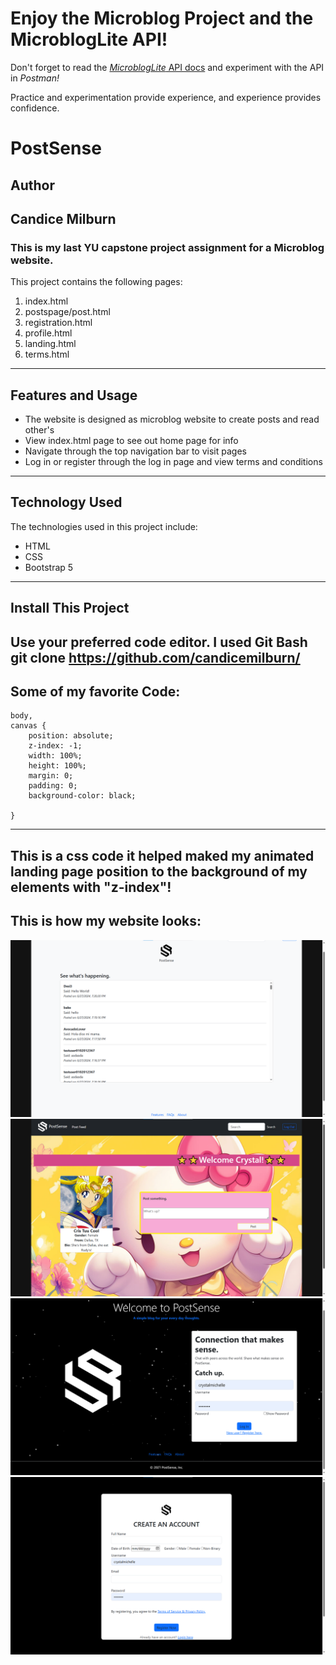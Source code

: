# Enjoy the Microblog Project and the MicroblogLite API!

Don't forget to read the [*MicroblogLite* API docs](http://microbloglite.us-east-2.elasticbeanstalk.com/docs) and experiment with the API in *Postman!*

Practice and experimentation provide experience, and experience provides confidence.

# PostSense 

## Author
Candice Milburn
---
### This is my last YU capstone project assignment for a Microblog website.
This project contains the following pages:<br>
1. index.html<br>
2. postspage/post.html<br>
3. registration.html<br>
4. profile.html<br>
5. landing.html<br>
6. terms.html<br>
---
## Features and Usage
* The website is designed as microblog website to create posts and read other's
* View index.html page to see out home page for info
* Navigate through the top navigation bar to visit pages 
* Log in or register through the log in page and view terms and conditions
---
## Technology Used
The technologies used in this project include:
  * HTML
  * CSS
  * Bootstrap 5
---
## Install This Project 
Use your preferred code editor. I used Git Bash
git clone https://github.com/candicemilburn/
---
## Some of my favorite Code:
``` 
body,
canvas {
    position: absolute;
    z-index: -1;
    width: 100%;
    height: 100%;
    margin: 0;
    padding: 0;
    background-color: black;

}
```

---
This is a css code it helped maked my animated landing page position to the background of my elements with "z-index"!
---
## This is how my website looks:
![Website](https://github.com/candicemilburn/microbloglite-capstone-starter/blob/main/images/ps1.png)
![Website](https://github.com/candicemilburn/microbloglite-capstone-starter/blob/main/images/ps2.png)
![Website](https://github.com/candicemilburn/microbloglite-capstone-starter/blob/main/images/ps3.png)
![Website](https://github.com/candicemilburn/microbloglite-capstone-starter/blob/main/images/ps4.png)


